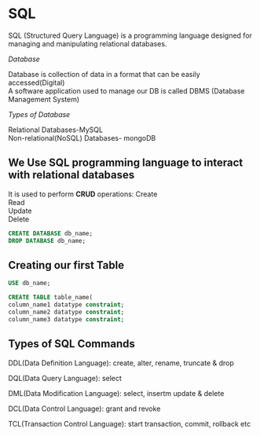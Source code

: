 # SQL
SQL (Structured Query Language) is a programming language designed for managing and manipulating relational databases.

*Database*

Database is collection of data in a format that can be easily accessed(Digital)
<br>
A software application used to manage our DB is called DBMS (Database Management System)

*Types of Database*

Relational Databases-MySQL
<br>
Non-relational(NoSQL) Databases- mongoDB

## We Use SQL programming language to interact with relational databases
It is used to perform <b>CRUD</b> operations:
Create <br>
Read <br>
Update <br>
Delete <br>

```sql
CREATE DATABASE db_name;
DROP DATABASE db_name;
```
## Creating our first Table
```sql
USE db_name;

CREATE TABLE table_name(
column_name1 datatype constraint;
column_name2 datatype constraint;
column_name3 datatype constraint;
```

## Types of SQL Commands
DDL(Data Definition Language): create, alter, rename, truncate & drop

DQL(Data Query Language): select

DML(Data Modification Language): select, insertm update & delete

DCL(Data Control Language): grant and revoke

TCL(Transaction Control Language): start transaction, commit, rollback etc
